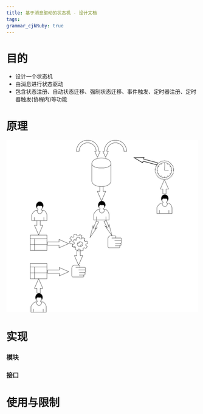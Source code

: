 ```yaml
---
title: 基于消息驱动的状态机 - 设计文档
tags: 
grammar_cjkRuby: true
---
```

# 目的
- 设计一个状态机
- 由消息进行状态驱动
- 包含状态注册、自动状态迁移、强制状态迁移、事件触发、定时器注册、定时器触发(协程内)等功能
# 原理

![绘图](./attachments/1643273500405.drawio.svg)

# 实现
### 模块
### 接口
# 使用与限制
